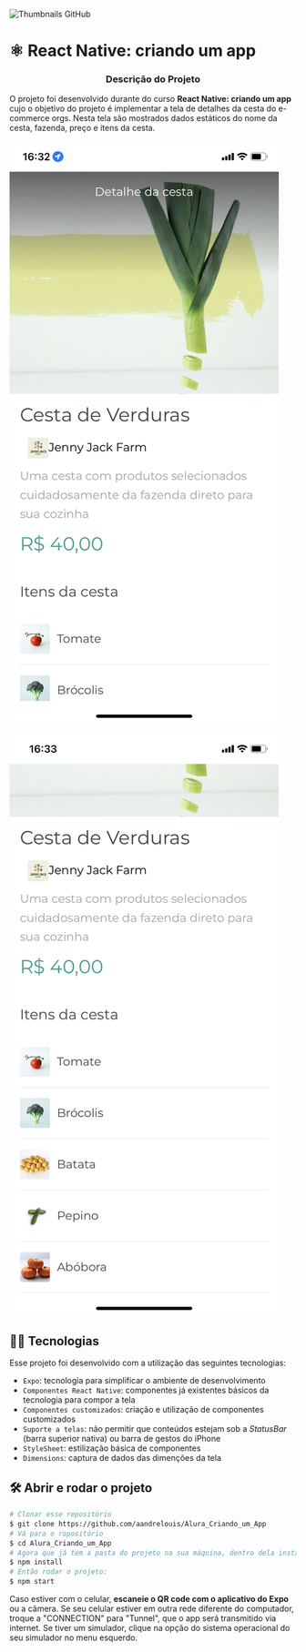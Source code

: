 ![Thumbnails GitHub](https://user-images.githubusercontent.com/9091491/123842348-0e116c80-d8e7-11eb-8618-9c15cc743335.png)

# ⚛️ React Native: criando um app

<h3 align="center"> Descrição do Projeto </h1>

O projeto foi desenvolvido durante do curso **React Native: criando um app** cujo o objetivo do projeto é implementar a tela de detalhes da cesta do e-commerce orgs. Nesta tela são mostrados dados estáticos do nome da cesta, fazenda, preço e itens da cesta.


![foto1](https://github.com/aandrelouis/Alura_Criando_um_App/blob/main/assets/app/foto1.png)

![foto2](https://github.com/aandrelouis/Alura_Criando_um_App/blob/main/assets/app/foto2.png)


## 🧑‍💻 Tecnologias
Esse projeto foi desenvolvido com a utilização das seguintes tecnologias:

- `Expo`: tecnologia para simplificar o ambiente de desenvolvimento
- `Componentes React Native`: componentes já existentes básicos da tecnologia para compor a tela
- `Componentes customizados`: criação e utilização de componentes customizados
- `Suporte a telas`: não permitir que conteúdos estejam sob a *StatusBar* (barra superior nativa) ou barra de gestos do iPhone
- `StyleSheet`: estilização básica de componentes
- `Dimensions`: captura de dados das dimenções da tela


## 🛠️ Abrir e rodar o projeto


```bash
# Clonar esse repositório
$ git clone https://github.com/aandrelouis/Alura_Criando_um_App
# Vá para o ropositório
$ cd Alura_Criando_um_App
# Agora que já tem a pasta do projeto na sua máquina, dentro dela instale as dependências:
$ npm install
# Então rodar o projeto:
$ npm start
```
Caso estiver com o celular, **escaneie o QR code com o aplicativo do Expo** ou a câmera.
Se seu celular estiver em outra rede diferente do computador, troque a "CONNECTION" para "Tunnel", que o app será transmitido via internet.
Se tiver um simulador, clique na opção do sistema operacional do seu simulador no menu esquerdo.
